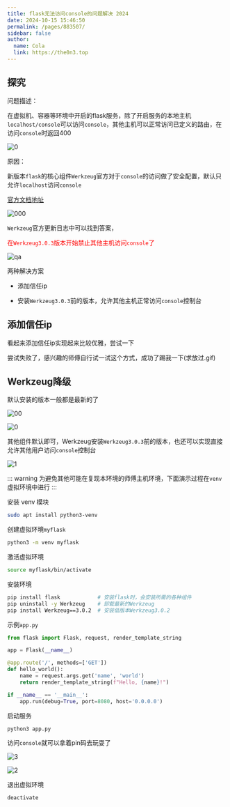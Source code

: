 ```yaml
---
title: flask无法访问console的问题解决 2024
date: 2024-10-15 15:46:50
permalink: /pages/883507/
sidebar: false
author: 
  name: Cola
  link: https://the0n3.top
---
```



## 探究

问题描述：

在虚拟机、容器等环境中开启的flask服务，除了开启服务的本地主机`localhost/console`可以访问`console`，其他主机可以正常访问已定义的路由，在访问`console`时返回400

![0](https://the0n3.top/medias/flask-console/0.png)

原因：

新版本`flask`的核心组件`Werkzeug`官方对于`console`的访问做了安全配置，默认只允许`localhost`访问`console`

[官方文档地址](https://werkzeug.palletsprojects.com/en/3.0.x/debug/)

![000](https://the0n3.top/medias/flask-console/000.png)

`Werkzeug`官方更新日志中可以找到答案，<p style="color:red;">在`Werkzeug3.0.3`版本开始禁止其他主机访问`console`了</p>

![qa](https://the0n3.top/medias/flask-console/qa.png)

两种解决方案

- 添加信任ip

- 安装`Werkzeug3.0.3`前的版本，允许其他主机正常访问`console`控制台


## 添加信任ip

看起来添加信任ip实现起来比较优雅，尝试一下

尝试失败了，感兴趣的师傅自行试一试这个方式，成功了踢我一下(求放过.gif)

## Werkzeug降级


默认安装的版本一般都是最新的了

![00](https://the0n3.top/medias/flask-console/00.png)

![0](https://the0n3.top/medias/flask-console/0.png)

其他组件默认即可，Werkzeug安装`Werkzeug3.0.3`前的版本，也还可以实现直接允许其他用户访问`console`控制台

![1](https://the0n3.top/medias/flask-console/1.png)


::: warning
为避免其他可能在复现本环境的师傅主机环境，下面演示过程在`venv`虚拟环境中进行
:::


安装 venv 模块

```bash
sudo apt install python3-venv
```

创建虚拟环境`myflask`

```bash
python3 -m venv myflask
```

激活虚拟环境
```bash
source myflask/bin/activate
```

安装环境

```bash
pip install flask            # 安装flask时，会安装所需的各种组件
pip uninstall -y Werkzeug    # 卸载最新的Werkzeug
pip install Werkzeug==3.0.2  # 安装低版本Werkzeug3.0.2
```

示例`app.py`

```python
from flask import Flask, request, render_template_string

app = Flask(__name__)

@app.route('/', methods=['GET'])
def hello_world():
    name = request.args.get('name', 'world')
    return render_template_string(f"Hello, {name}!")

if __name__ == '__main__':
    app.run(debug=True, port=8080, host='0.0.0.0')
```

启动服务
```bash
python3 app.py
```

访问`console`就可以拿着pin码去玩耍了

![3](https://the0n3.top/medias/flask-console/3.png)

![2](https://the0n3.top/medias/flask-console/2.png)

退出虚拟环境
```bash
deactivate
```